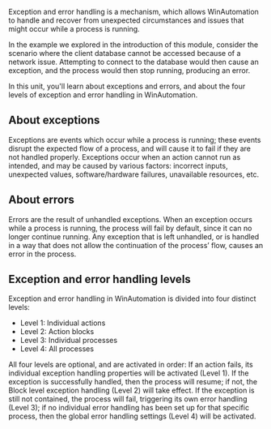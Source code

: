Exception and error handling is a mechanism, which allows WinAutomation to handle and recover from unexpected circumstances and issues that might occur while a process is running.

In the example we explored in the introduction of this module, consider the scenario where the client database cannot be accessed because of a network issue. Attempting to connect to the database would then cause an exception, and the process would then stop running, producing an error.

In this unit, you'll learn about exceptions and errors, and about the four levels of exception and error handling in WinAutomation.

## About exceptions

Exceptions are events which occur while a process is running; these events disrupt the expected flow of a process, and will cause it to fail if they are not handled properly. Exceptions occur when an action cannot run as intended, and may be caused by various factors: incorrect inputs, unexpected values, software/hardware failures, unavailable resources, etc.

## About errors

Errors are the result of unhandled exceptions. When an exception occurs while a process is running, the process will fail by default, since it can no longer continue running. Any exception that is left unhandled, or is handled in a way that does not allow the continuation of the process’ flow, causes an error in the process.

## Exception and error handling levels

Exception and error handling in WinAutomation is divided into four distinct levels:

- Level 1: Individual actions
- Level 2: Action blocks
- Level 3: Individual processes
- Level 4: All processes

All four levels are optional, and are activated in order: If an action fails, its individual exception handling properties will be activated (Level 1). If the exception is successfully handled, then the process will resume; if not, the Block level exception handling (Level 2) will take effect. If the exception is still not contained, the process will fail, triggering its own error handling (Level 3); if no individual error handling has been set up for that specific process, then the global error handling settings (Level 4) will be activated.
